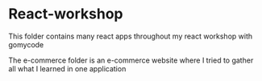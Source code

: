 # React-workshop
This folder contains many react apps throughout my react workshop with gomycode

The e-commerce folder is an e-commerce website where I tried to gather all what I learned in one application
